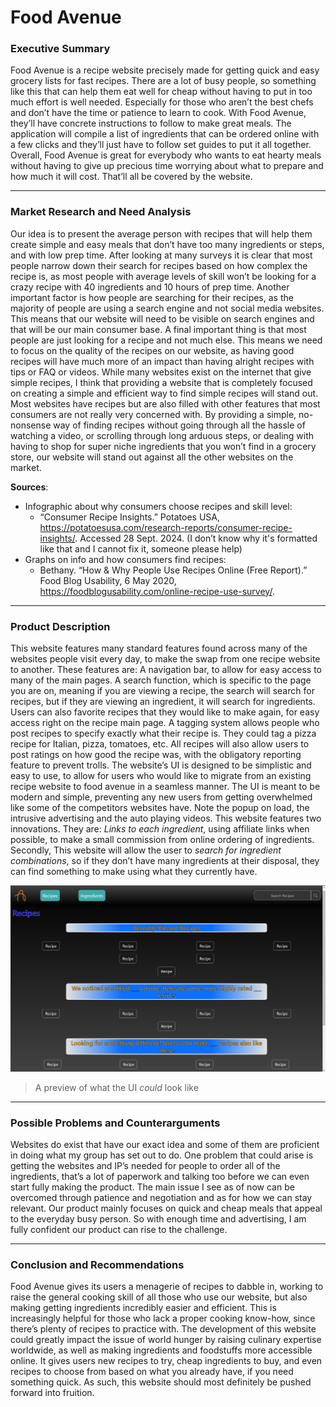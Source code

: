 # Food Avenue

### Executive Summary

Food Avenue is a recipe website precisely made for getting quick and easy grocery lists for fast recipes. There are a lot of busy people, so something like this that can help them eat well for cheap without having to put in too much effort is well needed. Especially for those who aren’t the best chefs and don’t have the time or patience to learn to cook. With Food Avenue, they’ll have concrete instructions to follow to make great meals. The application will compile a list of ingredients that can be ordered online with a few clicks and they’ll just have to follow set guides to put it all together. Overall, Food Avenue is great for everybody who wants to eat hearty meals without having to give up precious time worrying about what to prepare and how much it will cost. That’ll all be covered by the website.

---

### Market Research and Need Analysis

Our idea is to present the average person with recipes that will help them create simple and easy meals that don’t have too many ingredients or steps, and with low prep time. After looking at many surveys it is clear that most people narrow down their search for recipes based on how complex the recipe is, as most people with average levels of skill won’t be looking for a crazy recipe with 40 ingredients and 10 hours of prep time. Another important factor is how people are searching for their recipes, as the majority of people are using a search engine and not social media websites. This means that our website will need to be visible on search engines and that will be our main consumer base. A final important thing is that most people are just looking for a recipe and not much else. This means we need to focus on the quality of the recipes on our website, as having good recipes will have much more of an impact than having alright recipes with tips or FAQ or videos. 
While many websites exist on the internet that give simple recipes, I think that providing a website that is completely focused on creating a simple and efficient way to find simple recipes will stand out. Most websites have recipes but are also filled with other features that most consumers are not really very concerned with. By providing a simple, no-nonsense way of finding recipes without going through all the hassle of watching a video, or scrolling through long arduous steps, or dealing with having to shop for super niche ingredients that you won’t find in a grocery store, our website will stand out against all the other websites on the market.

**Sources**: 
- Infographic about why consumers choose recipes and skill level:
  - “Consumer Recipe Insights.” Potatoes USA, https://potatoesusa.com/research-reports/consumer-recipe-insights/. Accessed 28 Sept. 2024.
(I don’t know why it's formatted like that and I cannot fix it, someone please help)
- Graphs on info and how consumers find recipes:
  - Bethany. “How & Why People Use Recipes Online (Free Report).” Food Blog Usability, 6 May 2020, https://foodblogusability.com/online-recipe-use-survey/.

---

### Product Description

This website features many standard features found across many of the websites people visit every day, to make the swap from one recipe website to another. These features are: A navigation bar, to allow for easy access to many of the main pages. A search function, which is specific to the page you are on, meaning if you are viewing a recipe, the search will search for recipes, but if they are viewing an ingredient, it will search for ingredients. Users can also favorite recipes that they would like to make again, for easy access right on the recipe main page. A tagging system allows people who post recipes to specify exactly what their recipe is. They could tag a pizza recipe for Italian, pizza, tomatoes, etc. All recipes will also allow users to post ratings on how good the recipe was, with the obligatory reporting feature to prevent trolls.
The website’s UI is designed to be simplistic and easy to use, to allow for users who would like to migrate from an existing recipe website to food avenue in a seamless manner. The UI is meant to be modern and simple, preventing any new users from getting overwhelmed like some of the competitors websites have. Note the popup on load, the intrusive advertising and the auto playing videos. 
This website features two innovations. They are: *Links to each ingredient*, using affiliate links when possible, to make a small commission from online ordering of ingredients. Secondly, This website will allow the user to *search for ingredient combinations*, so if they don’t have many ingredients at their disposal, they can find something to make using what they currently have.

![ExampleUI](ExampleUI)
> A preview of what the UI *could* look like
---

### Possible Problems and Counterarguments

Websites do exist that have our exact idea and some of them are proficient in doing what my group has set out to do. One problem that could arise is getting the websites and IP’s needed for people to order all of the ingredients, that’s a lot of paperwork and talking too before we can even start fully making the product.  The main issue I see as of now can be overcomed through patience and negotiation and as for how we can stay relevant. Our product mainly focuses on quick and cheap meals that appeal to the everyday busy person. So with enough time and advertising, I am fully confident our product can rise to the challenge. 

---

### Conclusion and Recommendations

Food Avenue gives its users a menagerie of recipes to dabble in, working to raise the general cooking skill of all those who use our website, but also making getting ingredients incredibly easier and efficient. This is increasingly helpful for those who lack a proper cooking know-how, since there’s plenty of recipes to practice with. The development of this website could greatly impact the issue of world hunger by raising culinary expertise worldwide, as well as making ingredients and foodstuffs more accessible online. It gives users new recipes to try, cheap ingredients to buy, and even recipes to choose from based on what you already have, if you need something quick. As such, this website should most definitely be pushed forward into fruition.
